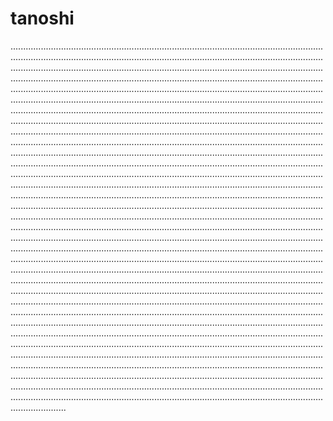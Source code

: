 # tanoshi
..............................................................................................................................................................................................................................................................................................................................................................................................................................................................................................................................................................................................................................................................................................................................................................................................................................................................................................................................................................................................................................................................................................................................................................................................................................................................................................................................................................................................................................................................................................................................................................................................................................................................................................................................................................................................................................................................................................................................................................................................................................................................................................................................................................................................................................................................................................................................................................................................................................................................................................................................................................................................................................................................................................................................................................................................................................................................................................................................................................................................................................................................................................................................................................................................................................................................................................................................................................................................................................................................................................................................................................................................................................................................................................................................................................................................................................................................................................................................................................................................................................................................................................................................................................................................................................................................................................................................................................................................................